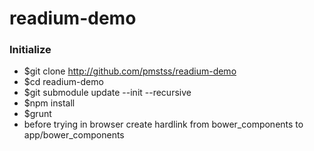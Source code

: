 # readium-demo

### Initialize 
* $git clone http://github.com/pmstss/readium-demo
* $cd readium-demo
* $git submodule update --init --recursive
* $npm install
* $grunt
* before trying in browser create hardlink from bower_components to app/bower_components
